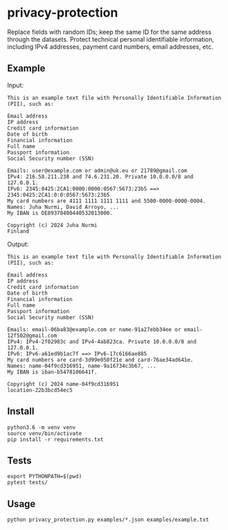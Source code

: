 # privacy-protection

Replace fields with random IDs; keep the same ID for the same address through the datasets.
Protect technical personal identifiable information, including
IPv4 addresses, payment card numbers, email addresses, etc.

## Example

Input:

```
This is an example text file with Personally Identifiable Information (PII), such as:

Email address
IP address
Credit card information
Date of birth
Financial information
Full name
Passport information
Social Security number (SSN)

Emails: user@example.com or admin@uk.eu or 21789@gmail.com
IPv4: 216.58.211.238 and 74.6.231.20. Private 10.0.0.0/8 and 127.0.0.1.
IPv6: 2345:0425:2CA1:0000:0000:0567:5673:23b5 ==> 2345:0425:2CA1:0:0:0567:5673:23b5
My card numbers are 4111 1111 1111 1111 and 5500-0000-0000-0004.
Names: Juha Nurmi, David Arroyo, ...
My IBAN is DE89370400440532013000.

Copyright (c) 2024 Juha Nurmi
Finland
```

Output:

```
This is an example text file with Personally Identifiable Information (PII), such as:

Email address
IP address
Credit card information
Date of birth
Financial information
Full name
Passport information
Social Security number (SSN)

Emails: email-06ba83@example.com or name-91a27ebb34ee or email-12f502@gmail.com
IPv4: IPv4-2f02983c and IPv4-4ab823ca. Private 10.0.0.0/8 and 127.0.0.1.
IPv6: IPv6-a61ed9b1ac7f ==> IPv6-17c6166ae885
My card numbers are card-3d99e050f21e and card-76ae34ad641e.
Names: name-04f9cd316951, name-9a16734c3b67, ...
My IBAN is iban-b5478106641f.

Copyright (c) 2024 name-04f9cd316951
location-22b3bcd54ec5
```

## Install

```
python3.6 -m venv venv
source venv/bin/activate
pip install -r requirements.txt
```

## Tests

```
export PYTHONPATH=$(pwd)
pytest tests/
```

## Usage

```
python privacy_protection.py examples/*.json examples/example.txt
```
